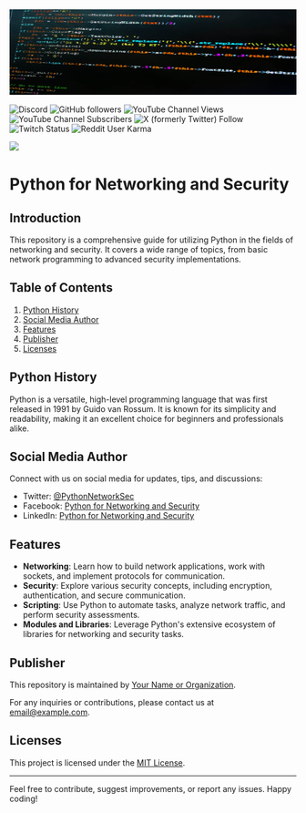 <img align = "" src="python.jpg" width="1000" height="150" alt="awjunaid">

![Discord](https://img.shields.io/discord/1163365511309049948)
![GitHub followers](https://img.shields.io/github/followers/aw-junaid)
![YouTube Channel Views](https://img.shields.io/youtube/channel/views/UClhKVCHjOxBTNM50lOBTgoA)
![YouTube Channel Subscribers](https://img.shields.io/youtube/channel/subscribers/UClhKVCHjOxBTNM50lOBTgoA)
![X (formerly Twitter) Follow](https://img.shields.io/twitter/follow/abw_Junaid)
![Twitch Status](https://img.shields.io/twitch/status/awjunaid)
![Reddit User Karma](https://img.shields.io/reddit/user-karma/link/aw-junaid)

<p align="left">
  <a href="https://github.com/sponsors/awjunaid">
    <img src="https://img.shields.io/static/v1?label=Sponsor&message=%E2%9D%A4&logo=GitHub&color=ff69b4"/>
  </a>
</p>

# Python for Networking and Security

## Introduction

This repository is a comprehensive guide for utilizing Python in the fields of networking and security. It covers a wide range of topics, from basic network programming to advanced security implementations.

## Table of Contents

1. [Python History](#python-history)
2. [Social Media Author](#social-media-author)
3. [Features](#features)
4. [Publisher](#publisher)
5. [Licenses](#licenses)

## Python History


Python is a versatile, high-level programming language that was first released in 1991 by Guido van Rossum. It is known for its simplicity and readability, making it an excellent choice for beginners and professionals alike.

## Social Media Author

Connect with us on social media for updates, tips, and discussions:

- Twitter: [@PythonNetworkSec](https://twitter.com/PythonNetworkSec)
- Facebook: [Python for Networking and Security](https://www.facebook.com/PythonNetworkSec)
- LinkedIn: [Python for Networking and Security](https://www.linkedin.com/company/python-network-security)

## Features

- **Networking**: Learn how to build network applications, work with sockets, and implement protocols for communication.
- **Security**: Explore various security concepts, including encryption, authentication, and secure communication.
- **Scripting**: Use Python to automate tasks, analyze network traffic, and perform security assessments.
- **Modules and Libraries**: Leverage Python's extensive ecosystem of libraries for networking and security tasks.

## Publisher

This repository is maintained by [Your Name or Organization](https://www.example.com).

For any inquiries or contributions, please contact us at [email@example.com](mailto:email@example.com).

## Licenses

This project is licensed under the [MIT License](LICENSE).

---

Feel free to contribute, suggest improvements, or report any issues. Happy coding!
